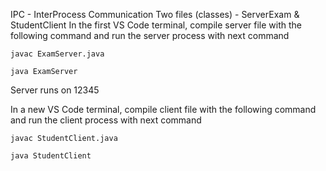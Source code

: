 IPC - InterProcess Communication
Two files (classes) - ServerExam & StudentClient
In the first VS Code terminal, compile server file with the following command and run the server process with next command
```
javac ExamServer.java
```
```
java ExamServer
```
Server runs on 12345

In a new VS Code terminal, compile client file with the following command and run the client process with next command
```
javac StudentClient.java
```
```
java StudentClient
```

